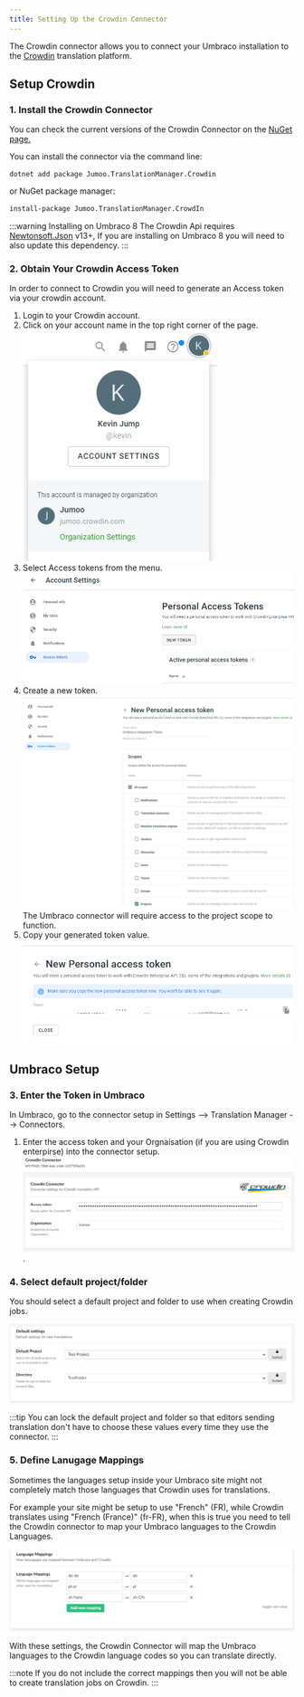 ```yaml
---
title: Setting Up the Crowdin Connector
---
```


The Crowdin connector allows you to connect your Umbraco installation to the [Crowdin](https://crowdin.com/) translation platform.

## Setup Crowdin 

### 1. Install the Crowdin Connector 

You can check the current versions of the Crowdin Connector on the [NuGet page.](https://www.nuget.org/packages/Jumoo.TranslationManager.Crowdin)

You can install the connector via the command line: 

```cli
dotnet add package Jumoo.TranslationManager.Crowdin
```

or NuGet package manager:

```cls
install-package Jumoo.TranslationManager.CrowdIn
```

:::warning Installing on Umbraco 8
The Crowdin Api requires [Newtonsoft.Json](https://www.newtonsoft.com/json) v13+, If you are installing on Umbraco 8 you will need to also update this dependency.
:::

### 2. Obtain Your Crowdin Access Token

In order to connect to Crowdin you will need to generate an Access token via your crowdin account.

1. Login to your Crowdin account.
2. Click on your account name in the top right corner of the page.
![](crowdin_account.png)
3. Select Access tokens from the menu.
![](crowdin_newtoken.png)
4. Create a new token.
![](crowdin_tokensetup.png)
The Umbraco connector will require access to the project scope to function.
5. Copy your generated token value.
![](crowdin_token.png)

## Umbraco Setup

### 3. Enter the Token in Umbraco

In Umbraco, go to the connector setup in Settings --> Translation Manager --> Connectors.

1. Enter the access token and your Orgnaisation (if you are using Crowdin enterpirse) into the connector setup.
![](tm_accesstoken.png).

### 4. Select default project/folder

You should select a default project and folder to use when creating Crowdin jobs. 

![Default settings menu](tm_defaults.png)

:::tip
You can lock the default project and folder so that editors sending translation don't have to choose these values every time they use the connector.
:::


### 5. Define Lanugage Mappings

Sometimes the languages setup inside your Umbraco site might not completely match those languages that Crowdin uses for translations. 

For example your site might be setup to use "French" (FR), while Crowdin translates using "French (France)" (fr-FR), when this is true you need to tell the Crowdin connector to map your Umbraco languages to the Crowdin Languages. 

![Language mappings menu](tm_mappings.png)

With these settings, the Crowdin Connector will map the Umbraco languages to the Crowdin language codes so you can translate directly. 

:::note
If you do not include the correct mappings then you will not be able to create translation jobs on Crowdin.
:::